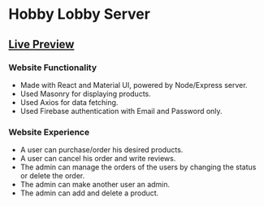 # Hobby Lobby Server

## [Live Preview](https://hobby-lobby-moeen.web.app/)

### Website Functionality

- Made with React and Material UI, powered by Node/Express server.
- Used Masonry for displaying products.
- Used Axios for data fetching.
- Used Firebase authentication with Email and Password only.

### Website Experience

- A user can purchase/order his desired products.
- A user can cancel his order and write reviews.
- The admin can manage the orders of the users by changing the status or delete the order.
- The admin can make another user an admin.
- The admin can add and delete a product.
